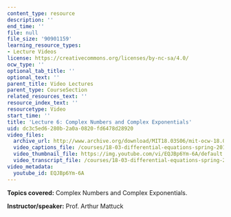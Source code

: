 ```yaml
---
content_type: resource
description: ''
end_time: ''
file: null
file_size: '90901159'
learning_resource_types:
- Lecture Videos
license: https://creativecommons.org/licenses/by-nc-sa/4.0/
ocw_type: ''
optional_tab_title: ''
optional_text: ''
parent_title: Video Lectures
parent_type: CourseSection
related_resources_text: ''
resource_index_text: ''
resourcetype: Video
start_time: ''
title: 'Lecture 6: Complex Numbers and Complex Exponentials'
uid: dc3c5ed6-280b-2a0a-0820-fd6478d28920
video_files:
  archive_url: http://www.archive.org/download/MIT18.03S06/mit-ocw-18.03-lec6-19feb2003-220k.mp4
  video_captions_file: /courses/18-03-differential-equations-spring-2010/98897e6b69aa5fe8be96931b42751569_EQJBp6Ym-6A.vtt
  video_thumbnail_file: https://img.youtube.com/vi/EQJBp6Ym-6A/default.jpg
  video_transcript_file: /courses/18-03-differential-equations-spring-2010/0c468db8171dc8f389fe7570d1564b8a_EQJBp6Ym-6A.pdf
video_metadata:
  youtube_id: EQJBp6Ym-6A
---
```


**Topics covered:** Complex Numbers and Complex Exponentials.

**Instructor/speaker:** Prof. Arthur Mattuck

